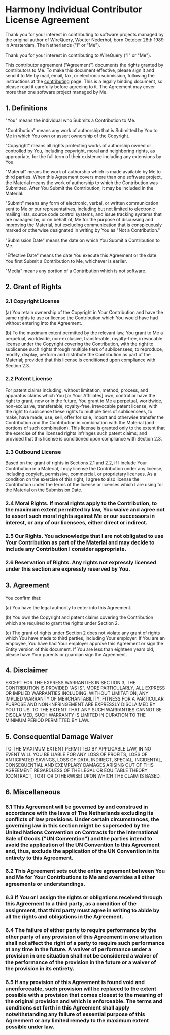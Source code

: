 # Harmony Individual Contributor License Agreement

Thank you for your interest in contributing to software projects managed by the original author of WireQuery, Wouter Nederhof, born October 28th 1989 in Amsterdam, The Netherlands ("I" or "Me").

Thank you for your interest in contributing to WireQuery ("I" or "Me").

This contributor agreement ("Agreement") documents the rights granted by contributors to Me. To make this document effective, please sign it and send it to Me by mail, email, fax, or electronic submission, following the instructions at the [contributing](contributing.md) page. This is a legally binding document, so please read it carefully before agreeing to it. The Agreement may cover more than one software project managed by Me.

## 1. Definitions

"You" means the individual who Submits a Contribution to Me.

"Contribution" means any work of authorship that is Submitted by You to Me in which You own or assert ownership of the Copyright.

"Copyright" means all rights protecting works of authorship owned or controlled by You, including copyright, moral and neighboring rights, as appropriate, for the full term of their existence including any extensions by You.

"Material" means the work of authorship which is made available by Me to third parties. When this Agreement covers more than one software project, the Material means the work of authorship to which the Contribution was Submitted. After You Submit the Contribution, it may be included in the Material.

"Submit"  means any form of electronic, verbal, or written communication sent to Me or our representatives, including but not limited to electronic mailing lists, source code control systems, and issue tracking systems that are managed by, or on behalf of, Me for the purpose of discussing and improving the Material, but excluding communication that is conspicuously marked or otherwise designated in writing by You as "Not a Contribution."

"Submission Date" means the date on which You Submit a Contribution to Me.

"Effective Date" means the date You execute this Agreement or the date You first Submit a Contribution to Me, whichever is earlier.

"Media" means any portion of a Contribution which is not software.

## 2. Grant of Rights

### 2.1 Copyright License

(a) You retain ownership of the Copyright in Your Contribution and have the same rights to use or license the Contribution which You would have had without entering into the Agreement.

(b) To the maximum extent permitted by the relevant law, You grant to Me a perpetual, worldwide, non-exclusive, transferable, royalty-free, irrevocable license under the Copyright covering the Contribution, with the right to sublicense such rights through multiple tiers of sublicensees, to reproduce, modify, display, perform and distribute the Contribution as part of the Material; provided that this license is conditioned upon compliance with Section 2.3.

### 2.2 Patent License

For patent claims including, without limitation, method, process, and apparatus claims which You [or Your Affiliates] own, control or have the right to grant, now or in the future, You grant to Me a perpetual, worldwide, non-exclusive, transferable, royalty-free, irrevocable patent license, with the right to sublicense these rights to multiple tiers of sublicensees, to make, have made, use, sell, offer for sale, import and otherwise transfer the Contribution and the Contribution in combination with the Material (and portions of such combination). This license is granted only to the extent that the exercise of the licensed rights infringes such patent claims; and provided that this license is conditioned upon compliance with Section 2.3.

### 2.3 Outbound License

Based on the grant of rights in Sections 2.1 and 2.2, if I include Your Contribution in a Material, I may license the Contribution under any license, including copyleft, permissive, commercial, or proprietary licenses. As a condition on the exercise of this right, I agree to also license the Contribution under the terms of the license or licenses which I are using for the Material on the Submission Date.

### 2.4 Moral Rights. If moral rights apply to the Contribution, to the maximum extent permitted by law, You waive and agree not to assert such moral rights against Me or our successors in interest, or any of our licensees, either direct or indirect.

### 2.5 Our Rights. You acknowledge that I are not obligated to use Your Contribution as part of the Material and may decide to include any Contribution I consider appropriate.

### 2.6 Reservation of Rights. Any rights not expressly licensed under this section are expressly reserved by You.

## 3. Agreement

You confirm that:

(a) You have the legal authority to enter into this Agreement.

(b) You own the Copyright and patent claims covering the Contribution which are required to grant the rights under Section 2.  

(c) The grant of rights under Section 2 does not violate any grant of rights which You have made to third parties, including Your employer.  If You are an employee, You have had Your employer approve this Agreement or sign the Entity version of this document.  If You are less than eighteen years old, please have Your parents or guardian sign the Agreement.

## 4. Disclaimer

EXCEPT FOR THE EXPRESS WARRANTIES IN SECTION 3, THE CONTRIBUTION IS PROVIDED "AS IS". MORE PARTICULARLY, ALL EXPRESS OR IMPLIED WARRANTIES INCLUDING, WITHOUT LIMITATION, ANY IMPLIED WARRANTY OF MERCHANTABILITY, FITNESS FOR A PARTICULAR PURPOSE AND NON-INFRINGEMENT ARE EXPRESSLY DISCLAIMED BY YOU TO US. TO THE EXTENT THAT ANY SUCH WARRANTIES CANNOT BE DISCLAIMED, SUCH WARRANTY IS LIMITED IN DURATION TO THE MINIMUM PERIOD PERMITTED BY LAW.

## 5. Consequential Damage Waiver

TO THE MAXIMUM EXTENT PERMITTED BY APPLICABLE LAW, IN NO EVENT WILL YOU BE LIABLE FOR ANY LOSS OF PROFITS, LOSS OF ANTICIPATED SAVINGS, LOSS OF DATA, INDIRECT, SPECIAL, INCIDENTAL, CONSEQUENTIAL AND EXEMPLARY DAMAGES ARISING OUT OF THIS AGREEMENT REGARDLESS OF THE LEGAL OR EQUITABLE THEORY (CONTRACT, TORT OR OTHERWISE) UPON WHICH THE CLAIM IS BASED.

## 6. Miscellaneous

### 6.1 This Agreement will be governed by and construed in accordance with the laws of The Netherlands excluding its conflicts of law provisions. Under certain circumstances, the governing law in this section might be superseded by the United Nations Convention on Contracts for the International Sale of Goods ("UN Convention") and the parties intend to avoid the application of the UN Convention to this Agreement and, thus, exclude the application of the UN Convention in its entirety to this Agreement.

### 6.2 This Agreement sets out the entire agreement between You and Me for Your Contributions to Me and overrides all other agreements or understandings.

### 6.3  If You or I assign the rights or obligations received through this Agreement to a third party, as a condition of the assignment, that third party must agree in writing to abide by all the rights and obligations in the Agreement.

### 6.4 The failure of either party to require performance by the other party of any provision of this Agreement in one situation shall not affect the right of a party to require such performance at any time in the future. A waiver of performance under a provision in one situation shall not be considered a waiver of the performance of the provision in the future or a waiver of the provision in its entirety.

### 6.5 If any provision of this Agreement is found void and unenforceable, such provision will be replaced to the extent possible with a provision that comes closest to the meaning of the original provision and which is enforceable.  The terms and conditions set forth in this Agreement shall apply notwithstanding any failure of essential purpose of this Agreement or any limited remedy to the maximum extent possible under law.
